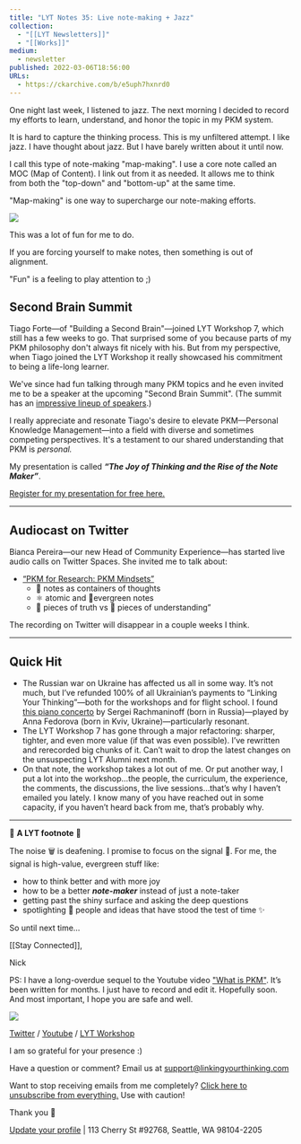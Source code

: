 ```yaml
---
title: "LYT Notes 35: Live note-making + Jazz"
collection:
  - "[[LYT Newsletters]]"
  - "[[Works]]"
medium:
  - newsletter
published: 2022-03-06T18:56:00
URLs:
  - https://ckarchive.com/b/e5uph7hxnrd0
---
```


One night last week, I listened to jazz. The next morning I decided to record my efforts to learn, understand, and honor the topic in my PKM system.

It is hard to capture the thinking process. This is my unfiltered attempt. I like jazz. I have thought about jazz. But I have barely written about it until now.

I call this type of note-making "map-making". I use a core note called an MOC (Map of Content). I link out from it as needed. It allows me to think from both the "top-down" and "bottom-up" at the same time.

"Map-making" is one way to supercharge our note-making efforts.

[![](https://functions-js.convertkit.com/playbutton?src=null&play=%23FFFFFF&accent=%235dbcd2&thumbnailof=https%3A%2F%2Fyoutu.be%2Fo1CvtFS1ovU&width=480&height=270&fit=contain)](https://youtu.be/o1CvtFS1ovU)

This was a lot of fun for me to do.

If you are forcing yourself to make notes, then something is out of alignment.

"Fun" is a feeling to play attention to ;)

## Second Brain Summit

Tiago Forte—of "Building a Second Brain"—joined LYT Workshop 7, which still has a few weeks to go. That surprised some of you because parts of my PKM philosophy don't always fit nicely with his. But from my perspective, when Tiago joined the LYT Workshop it really showcased his commitment to being a life-long learner.

We've since had fun talking through many PKM topics and he even invited me to be a speaker at the upcoming "Second Brain Summit". (The summit has an [impressive lineup of speakers](https://www.secondbrainsummit.com/).)

I really appreciate and resonate Tiago's desire to elevate PKM—Personal Knowledge Management—into a field with diverse and sometimes competing perspectives. It's a testament to our shared understanding that PKM is *personal.*

My presentation is called ***“The Joy of Thinking and the Rise of the Note Maker”***.

​[Register for my presentation for free here.](https://lu.ma/84yf2gzu)​

---

## Audiocast on Twitter

Bianca Pereira—our new Head of Community Experience—has started live audio calls on Twitter Spaces. She invited me to talk about:

* ​[“PKM for Research: PKM Mindsets”](https://twitter.com/bianca_oli_per/status/1495502107247624192)​
  + 💭 notes as containers of thoughts
  + ⚛ atomic and 🌲evergreen notes
  + 🧩 pieces of truth vs 🧠 pieces of understanding”

The recording on Twitter will disappear in a couple weeks I think.

---

## Quick Hit

* The Russian war on Ukraine has affected us all in some way. It’s not much, but I’ve refunded 100% of all Ukrainian’s payments to “Linking Your Thinking”—both for the workshops and for flight school. I found [this piano concerto](https://www.youtube.com/watch?v=rEGOihjqO9w) by Sergei Rachmaninoff (born in Russia)—played by Anna Fedorova (born in Kviv, Ukraine)—particularly resonant.
* The LYT Workshop 7 has gone through a major refactoring: sharper, tighter, and even more value (if that was even possible). I’ve rewritten and rerecorded big chunks of it. Can’t wait to drop the latest changes on the unsuspecting LYT Alumni next month.
* On that note, the workshop takes a lot out of me. Or put another way, I put a lot into the workshop…the people, the curriculum, the experience, the comments, the discussions, the live sessions…that’s why I haven’t emailed you lately. I know many of you have reached out in some capacity, if you haven’t heard back from me, that’s probably why.

---

👣 **A LYT footnote** 🎵

The noise 🗑 is deafening. I promise to focus on the signal 🌿. For me, the signal is high-value, evergreen stuff like:

* how to think better and with more joy
* how to be a better ***note-maker*** instead of just a note-taker
* getting past the shiny surface and asking the deep questions
* spotlighting 🔦 people and ideas that have stood the test of time ✨

So until next time…

[[Stay Connected]],

Nick

PS: I have a long-overdue sequel to the Youtube video ["What is PKM"](https://www.youtube.com/watch?v=Q2WBHyqRsxA). It’s been written for months. I just have to record and edit it. Hopefully soon. And most important, I hope you are safe and well.

![](https://embed.filekitcdn.com/e/dv87Nny89souiCFyZqnEgh/t5xLoqQjMXTWs4akdeAMSG/email)

[Twitter](https://twitter.com/NickMilo) / [Youtube](https://www.youtube.com/channel/UC85D7ERwhke7wVqskV_DZUA) / [LYT Workshop](https://www.linkingyourthinking.com/)

I am so grateful for your presence :)

Have a question or comment? Email us at
[support@linkingyourthinking.com](mailto:support@linkingyourthinking.com)

Want to stop receiving emails from me completely? [Click here to unsubscribe from everything.](https://preview.convertkit-mail2.com/unsubscribe) Use with caution!

Thank you 🙏

[Update your profile](https://preview.convertkit-mail2.com/preferences) | 113 Cherry St #92768, Seattle, WA 98104-2205

